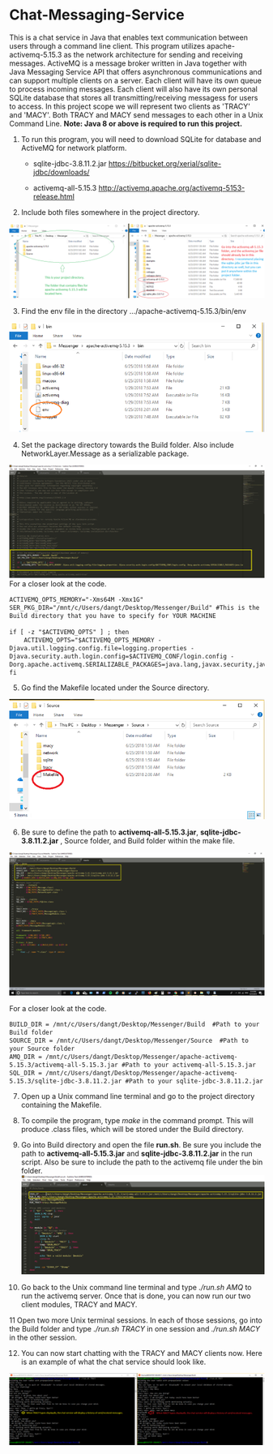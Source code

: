 # Chat-Messaging-Service
This is a chat service in Java that enables text communication between users through a command line client. This program utilizes apache-activemq-5.15.3 as the network architecture for sending and receiving messages. ActiveMQ is a message broker written in Java together with Java Messaging Service API that offers asynchronous communications and can support multiple clients on a server. Each client will have its own queue to process incoming messages. Each client will also have its own personal SQLite database that stores all transmitting/receiving messagess for users to access. In this project scope we will represent two clients as 'TRACY' and 'MACY'. Both TRACY and MACY send messages to each other in a Unix Command Line. **Note: Java 8 or above is required to run this project.**

1. To run this program, you will need to download SQLite for database and ActiveMQ for network platform.
    
    - sqlite-jdbc-3.8.11.2.jar https://bitbucket.org/xerial/sqlite-jdbc/downloads/

    - activemq-all-5.15.3 http://activemq.apache.org/activemq-5153-release.html

2. Include both files somewhere in the project directory.

![alt text](https://github.com/ThomasDang93/Chat-Messaging-Service/blob/master/images/dependencies_install.png)

3. Find the env file in the directory .../apache-activemq-5.15.3/bin/env

![alt text](https://github.com/ThomasDang93/Chat-Messaging-Service/blob/master/images/env.png)

4. Set the package directory towards the Build folder. Also include NetworkLayer.Message as a serializable package.

![alt text](https://github.com/ThomasDang93/Chat-Messaging-Service/blob/master/images/env_detail.png)
For a closer look at the code.
```
ACTIVEMQ_OPTS_MEMORY="-Xms64M -Xmx1G"
SER_PKG_DIR="/mnt/c/Users/dangt/Desktop/Messenger/Build" #This is the Build directory that you have to specify for YOUR MACHINE

if [ -z "$ACTIVEMQ_OPTS" ] ; then
    ACTIVEMQ_OPTS="$ACTIVEMQ_OPTS_MEMORY -Djava.util.logging.config.file=logging.properties -Djava.security.auth.login.config=$ACTIVEMQ_CONF/login.config -Dorg.apache.activemq.SERIALIZABLE_PACKAGES=java.lang,javax.security,java.util,org.apache.activemq,$SER_PKG_DIR/NetworkLayer.Message"
fi
```

5. Go find the Makefile located under the Source directory. 

![alt text](https://github.com/ThomasDang93/Chat-Messaging-Service/blob/master/images/make.png)

6. Be sure to define the path to **activemq-all-5.15.3.jar**, **sqlite-jdbc-3.8.11.2.jar** , Source folder, and Build folder within the make file.

![alt text](https://github.com/ThomasDang93/Chat-Messaging-Service/blob/master/images/make_detail.png)

For a closer look at the code.
```
BUILD_DIR = /mnt/c/Users/dangt/Desktop/Messenger/Build  #Path to your Build folder
SOURCE_DIR = /mnt/c/Users/dangt/Desktop/Messenger/Source  #Path to your Source folder
AMQ_DIR = /mnt/c/Users/dangt/Desktop/Messenger/apache-activemq-5.15.3/activemq-all-5.15.3.jar #Path to your activemq-all-5.15.3.jar
SQL_DIR = /mnt/c/Users/dangt/Desktop/Messenger/apache-activemq-5.15.3/sqlite-jdbc-3.8.11.2.jar #Path to your sqlite-jdbc-3.8.11.2.jar
```

7. Open up a Unix command line terminal and go to the project directory containing the Makefile.
8. To compile the program, type *make* in the command prompt. This will produce .class files, which will be stored under the Build directory.
9. Go into Build directory and open the file **run.sh**. Be sure you include the path to **activemq-all-5.15.3.jar** and **sqlite-jdbc-3.8.11.2.jar** in the run script. Also be sure to include the path to the activemq file under the bin folder.
![alt text](https://github.com/ThomasDang93/Chat-Messaging-Service/blob/master/images/run.png)


10. Go back to the Unix command line terminal and type *./run.sh AMQ* to run the activemq server. Once that is done, you can now run our two client modules, TRACY and MACY. 

11 Open two more Unix terminal sessions. In each of those sessions, go into the Build folder and type *./run.sh TRACY* in one session and *./run.sh MACY* in the other session.

12. You can now start chatting with the TRACY and MACY clients now. Here is an example of what the chat service should look like.

![alt text](https://github.com/ThomasDang93/Chat-Messaging-Service/blob/master/images/program_example.png)
